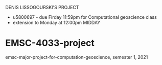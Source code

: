DENIS LISSOGOURSKI'S PROJECT
  - u5800697 - due Firday 11:59pm for Computational geoscience class
  - extension to Monday at 12:00pm MIDDAY
# EMSC-4033-project
emsc-major-project-for-computation-geoscience, semester 1, 2021

